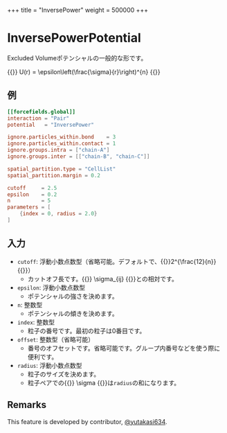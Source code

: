 +++
title = "InversePower"
weight = 500000
+++

# InversePowerPotential

Excluded Volumeポテンシャルの一般的な形です。

{{<katex display>}}
U(r) = \epsilon\left(\frac{\sigma}{r}\right)^{n}
{{</katex>}}

## 例

```toml
[[forcefields.global]]
interaction = "Pair"
potential   = "InversePower"

ignore.particles_within.bond    = 3
ignore.particles_within.contact = 1
ignore.groups.intra = ["chain-A"]
ignore.groups.inter = [["chain-B", "chain-C"]]

spatial_partition.type = "CellList"
spatial_partition.margin = 0.2

cutoff     = 2.5
epsilon    = 0.2
n          = 5
parameters = [
    {index = 0, radius = 2.0}
]
```

## 入力

- `cutoff`: 浮動小数点数型（省略可能。デフォルトで、{{<katex>}}2^{\frac{12}{n}}{{</katex>}}）
  - カットオフ長です。{{<katex>}} \sigma_{ij} {{</katex>}}との相対です。
- `epsilon`: 浮動小数点数型
  - ポテンシャルの強さを決めます。
- `n`: 整数型
  - ポテンシャルの傾きを決めます。
- `index`: 整数型
  - 粒子の番号です。最初の粒子は0番目です。
- `offset`: 整数型（省略可能）
  - 番号のオフセットです。省略可能です。グループ内番号などを使う際に便利です。
- `radius`: 浮動小数点数型
  - 粒子のサイズを決めます。
  - 粒子ペアでの{{<katex>}} \sigma {{</katex>}}は`radius`の和になります。

## Remarks

This feature is developed by contributor, [@yutakasi634](https://github.com/yutakasi634).
